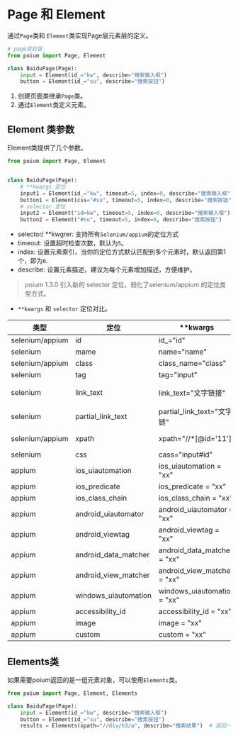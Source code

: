 # Page 和 Element

通过`Page`类和 `Element`类实现Page层元素层的定义。

```python
# page层封装
from poium import Page, Element

class BaiduPage(Page):
    input = Element(id_="kw", describe="搜索输入框")
    button = Element(id_="su", describe="搜索按钮")
```

1. 创建页面类继承`Page`类。
2. 通过`Element`类定义元素。

## Element 类参数

Element类提供了几个参数。

```python
from poium import Page, Element


class BaiduPage(Page):
    # **kwargs 定位
    input1 = Element(id_="kw", timeout=5, index=0, describe="搜索输入框")
    button1 = Element(css="#su", timeout=5, index=0, describe="搜索按钮")
    # selector 定位
    input2 = Element("id=kw", timeout=5, index=0, describe="搜索输入框")
    button2 = Element("#su", timeout=5, index=0, describe="搜索按钮")
```

* selector/ **kwgrer: 支持所有`Selenium/appium`的定位方式
* timeout: 设置超时检查次数，默认为`5`。
* index: 设置元素索引，当你的定位方式默认匹配到多个元素时，默认返回第1个，即为`0`.
* describe: 设置元素描述，建议为每个元素增加描述，方便维护。

> poium 1.3.0 引入新的 selector 定位，弱化了selenium/appium 的定位类型方式。

* `**kwargs` 和 `selector` 定位对比。

| 类型              | 定位                   | **kwargs                    | selector        |
|-----------------|----------------------|-----------------------------|-----------------|
| selenium/appium | id                   | id_="id"                    | "id=id"         |
| selenium        | mame                 | name="name"                 | "name=name"     |
| selenium/appium | class                | class_name="class"          | "class=class"   |
| selenium        | tag                  | tag="input"                 | "tag=input"     |
| selenium        | link_text            | link_text="文字链接"            | "text=文字链接"     |
| selenium        | partial_link_text    | partial_link_text="文字链"     | "text~=文字链"     |
| selenium/appium | xpath                | xpath="//*[@id='11']"       | "//*[@id='11']" |
| selenium        | css                  | cass="input#id"             | "input#id"      |
| appium          | ios_uiautomation     | ios_uiautomation = "xx"     | null            |
| appium          | ios_predicate        | ios_predicate = "xx"        | null            |
| appium          | ios_class_chain      | ios_class_chain = "xx"      | null            |
| appium          | android_uiautomator  | android_uiautomator = "xx"  | null            |
| appium          | android_viewtag      | android_viewtag = "xx"      | null            |
| appium          | android_data_matcher | android_data_matcher = "xx" | null            |
| appium          | android_view_matcher | android_view_matcher = "xx" | null            |
| appium          | windows_uiautomation | windows_uiautomation = "xx" | null            |
| appium          | accessibility_id     | accessibility_id = "xx"     | null            |
| appium          | image                | image = "xx"                | null            |
| appium          | custom               | custom = "xx"               | null            |


## Elements类

如果需要poium返回的是一组元素对象，可以使用`Elements`类。

```python
from poium import Page, Element, Elements

class BaiduPage(Page):
    input = Element(id_="kw", describe="搜索输入框")
    button = Element(id_="su", describe="搜索按钮")
    results = Elements(xpath="//div/h3/a", describe="搜索结果")  # 返回一组元素
```

